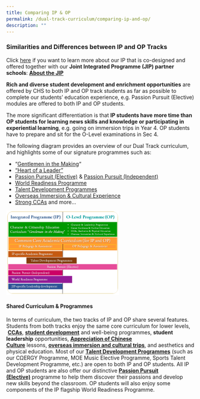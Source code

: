 ```yaml
---
title: Comparing IP & OP
permalink: /dual-track-curriculum/comparing-ip-and-op/
description: ""
---
```

### Similarities and Differences between IP and OP Tracks

Click [here](https://staging.d26k7rl81eo6rb.amplifyapp.com/dual-track-curriculum/Integrated-Programme/overview/) if you want to learn more about our IP that is co-designed and offered together with our **Joint Integrated Programme (JIP) partner schools**: **[About the JIP](https://staging.d26k7rl81eo6rb.amplifyapp.com/dual-track-curriculum/Integrated-Programme/overview/)**

**Rich and diverse student development and enrichment opportunities** are offered by CHS to both IP and OP track students as far as possible to complete our students’ education experience, e.g. Passion Pursuit (Elective) modules are offered to both IP and OP students.

The more significant differentiation is that **IP students have more time than OP students for learning news skills and knowledge or participating in experiential learning**, e.g. going on immersion trips in Year 4. OP students have to prepare and sit for the O-Level examinations in Sec 4.

The following diagram provides an overview of our Dual Track curriculum, and highlights some of our signature programmes such as:

*   “[Gentlemen in the Making](https://staging.d26k7rl81eo6rb.amplifyapp.com/student-development/Character-Education/overview/)“
*   [“Heart of a Leader”](https://staging.d26k7rl81eo6rb.amplifyapp.com/student-development/student-leadership-development/)
*   [Passion Pursuit (Elective)](https://staging.d26k7rl81eo6rb.amplifyapp.com/secondary/Distinctive-Programmes/passion-pursuit/elective/) & [Passion Pursuit (Independent)](https://staging.d26k7rl81eo6rb.amplifyapp.com/secondary/Distinctive-Programmes/passion-pursuit/independent/)
*   [World Readiness Programme](https://staging.d26k7rl81eo6rb.amplifyapp.com/secondary/Distinctive-Programmes/world-readiness-programme/)
*   [Talent Development Programmes](https://staging.d26k7rl81eo6rb.amplifyapp.com/secondary/Talent-Development/overview/)
*   [Overseas Immersion & Cultural Experience](https://staging.d26k7rl81eo6rb.amplifyapp.com/secondary/Distinctive-Programmes/overseas-immersion-and-cultural-experience/)
*   [Strong CCAs](https://staging.d26k7rl81eo6rb.amplifyapp.com/non-academic/Physical-Education/overview/) and more…

<img src="/images/dual1.png" style="width:60%">

#### Shared Curriculum & Programmes

In terms of curriculum, the two tracks of IP and OP share several features. Students from both tracks enjoy the same core curriculum for lower levels,  **[CCAs](https://staging.d26k7rl81eo6rb.amplifyapp.com/non-academic/Physical-Education/overview/)**, **[student development](https://staging.d26k7rl81eo6rb.amplifyapp.com/student-development/Character-Education/overview/)** and well-being programmes, **student leadership** opportunities, **[Appreciation of Chinese Culture](https://catholichigh.moe.edu.sg/secondary/academic-programme/sap-flagship-programme/)** lessons, [**overseas immersion and cultural trips**](https://catholichigh.moe.edu.sg/overseas-immersion-cultural-experience/), and aesthetics and physical education. Most of our **[Talent Development Programmes](https://catholichigh.moe.edu.sg/talent-development-programme-sec/)** (such as our CΩERGY Programme, MOE Music Elective Programme, Sports Talent Development Programme, etc.) are open to both IP and OP students. All IP and OP students are also offer our distinctive **[Passion Pursuit (Elective)](https://catholichigh.moe.edu.sg/secondary/o-level-programme/passion-pursuit-elective/)** programme to help them discover their passions and develop new skills beyond the classroom. OP students will also enjoy some components of the IP flagship World Readiness Programme.